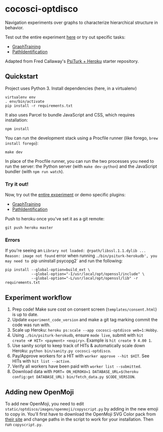 # cocosci-optdisco

Navigation experiments over graphs to characterize hierarchical structure in behavior.

Test out the entire experiment [here](https://cocosci-optdisco.herokuapp.com) or try out specific tasks:
- [GraphTraining](https://cocosci-optdisco.herokuapp.com/testexperiment?type=GraphTraining)
- [PathIdentification](https://cocosci-optdisco.herokuapp.com/testexperiment?type=PathIdentification)

Adapted from Fred Callaway's [PsiTurk + Heroku](https://github.com/fredcallaway/psirokuturk) starter repository.

## Quickstart
Project uses Python 3. Install dependencies (here, in a virtualenv)
```
virtualenv env
. env/bin/activate
pip install -r requirements.txt
```

It also uses Parcel to bundle JavaScript and CSS, which requires installation:
```
npm install
```

You can run the development stack using a Procfile runner (like forego, `brew install forego`):
```
make dev
```

In place of the Procfile runner, you can run the two processes you need to run the server: the Python server (with `make dev-python`) and the JavaScript bundler (with `npm run watch`).

### Try it out!

Now, try out the [entire experiment](http://localhost:22362/) or demo specific plugins:
- [GraphTraining](http://localhost:22362/testexperiment?type=GraphTraining)
- [PathIdentification](http://localhost:22362/testexperiment?type=PathIdentification)

Push to heroku once you've set it as a git remote:
```
git push heroku master
```

### Errors

If you're seeing an `Library not loaded: @rpath/libssl.1.1.dylib ... Reason: image not found` error when running `./bin/psiturk-herokudb', you may need to `pip uninstall psycopg2` and run the following:
```
pip install --global-option=build_ext \
            --global-option="-I/usr/local/opt/openssl/include" \
            --global-option="-L/usr/local/opt/openssl/lib" -r requirements.txt
```

## Experiment workflow
1. Prep code! Make sure cost on consent screen (`templates/consent.html`) is up to date.
2. Update `experiment_code_version` and make a git tag marking commit the code was run with.
3. Scale up Heroku: `heroku ps:scale --app cocosci-optdisco web=1:Hobby`.
4. Using `./bin/psiturk-herokudb`, ensure `mode live`, submit with `hit create <# HIT> <payment> <expiry>`. Example is `hit create 9 4.00 1`.
5. Use sanity script to keep track of HITs & automatically scale down Heroku: `python bin/sanity.py cocosci-optdisco`.
6. Pay/Approve workers for a HIT with `worker approve --hit $HIT`. See HITs with `hit list --active`.
7. Verify all workers have been paid with `worker list --submitted`.
8. Download data with `PORT= ON_HEROKU=1 DATABASE_URL=$(heroku config:get DATABASE_URL) bin/fetch_data.py $CODE_VERSION`.


## Adding new OpenMoji

To add new OpenMoji, you need to edit `static/optdisco/images/openmoji/copyscript.py` by adding in the new emoji to copy in. You'll first have to download the OpenMoji SVG Color pack from [their site](https://openmoji.org/) and change paths in the script to work for your installation. Then run `copyscript.py`.
